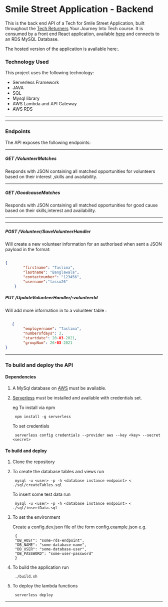 # Smile Street Application - Backend

This is the back end API of a Tech for Smile Street Application, built throughout the [Tech Returners](https://techreturners.com) Your Journey Into Tech course. 
It is consumed by a front end React application, available [here](https://github.com/smile-street/smile-street-front-end) and connects to an RDS MySQL Database.

The hosted version of the application is available here:.

### Technology Used

This project uses the following technology:

- Serverless Framework
- JAVA
- SQL
- Mysql library
- AWS Lambda and API Gateway
- AWS RDS

---
---
### Endpoints

The API exposes the following endpoints:

---

##### GET /VolunteerMatches


Responds with JSON containing all matched opportunities for volunteers based on their interest ,skills and availability.

---

##### GET /GoodcauseMatches


Responds with JSON containing all matched opportunities for good cause based on their skills,interest and availability.

---


---

##### POST /Volunteer/SaveVolunteerHandler

Will create a new volunteer information  for an authorised  when sent a JSON payload in the format:

```json

{
        "firstname": "Taslima",
        "lastname": "Banglawala",
        "contactnumber": "123456",
        "username":"tassu26"
    }
```

##### PUT /UpdateVolunteerHandler/:volunteerId


Will add more information in to a volunteer table :

```json   
   
   {
        "employername": "Taslima",
        "numberofdays": 3,
        "startdate": 20-03-2021,
        "groupNum": 26-03-2021
}
```

---



### To build and deploy the API

#### Dependencies
1. A MySql database on [AWS](https://aws.amazon.com/) must be available.
2. [Serverless](https://www.serverless.com/framework/docs/getting-started/) must be installed and available with credentials set.

   eg To install via npm

        npm install -g serverless 

   To set credentials

        serverless config credentials --provider aws --key <key> --secret <secret>



#### To build and deploy

1. Clone the repository
2. To create the database tables and views run

        mysql -u <user> -p -h <database instance endpoint> < ./sql/createTables.sql

   To insert some test data run

        mysql -u <user> -p -h <database instance endpoint> < ./sql/insertData.sql

3. To set the environment

   Create a config.dev.json file of the form config.example.json e.g.

        {
        "DB_HOST": "some-rds-endpoint",
        "DB_NAME": "some-database-name",
        "DB_USER": "some-database-user",
        "DB_PASSWORD": "some-user-password"
        }

4. To build the application run

        ./build.sh 

5. To deploy the lambda functions

        serverless deploy

---